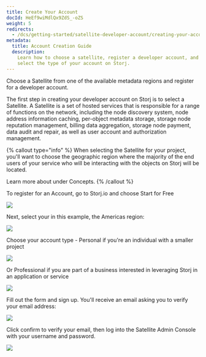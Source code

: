 ```yaml
---
title: Create Your Account
docId: HeEf9wiMdlQx9ZdS_-oZS
weight: 5
redirects:
  - /dcs/getting-started/satellite-developer-account/creating-your-account
metadata:
  title: Account Creation Guide
  description:
    Learn how to choose a satellite, register a developer account, and
    select the type of your account on Storj.
---
```


Choose a Satellite from one of the available metadata regions and register for a developer account.

The first step in creating your developer account on Storj is to select a Satellite. A Satellite is a set of hosted services that is responsible for a range of functions on the network, including the node discovery system, node address information caching, per-object metadata storage, storage node reputation management, billing data aggregation, storage node payment, data audit and repair, as well as user account and authorization management.

{% callout type="info"  %}
When selecting the Satellite for your project, you'll want to choose the geographic region where the majority of the end users of your service who will be interacting with the objects on Storj will be located.

Learn more about [](docId:v0b3GtAU4dDT_1qibwCxc) under Concepts.
{% /callout %}

To register for an Account, go to Storj.io and choose Start for Free

![](https://link.storjshare.io/raw/jua7rls6hkx5556qfcmhrqed2tfa/docs/images/KUG4mPsNpzLXMkulWZJ4W_account01.png)

Next, select your [](docId:v0b3GtAU4dDT_1qibwCxc) in this example, the Americas region:

![](https://link.storjshare.io/raw/jua7rls6hkx5556qfcmhrqed2tfa/docs/images/E3ie6SDBodo6Xz1t32IeN_account02.png)

Choose your account type - Personal if you're an individual with a smaller project

![](https://link.storjshare.io/raw/jua7rls6hkx5556qfcmhrqed2tfa/docs/images/ProKS3n1_rBPBj3PON-Em_account03.png)

Or Professional if you are part of a business interested in leveraging Storj in an application or service

![](https://link.storjshare.io/raw/jua7rls6hkx5556qfcmhrqed2tfa/docs/images/He52WhNreWbPyINWumw6-_account04.png)

Fill out the form and sign up. You'll receive an email asking you to verify your email address:

![](https://link.storjshare.io/raw/jua7rls6hkx5556qfcmhrqed2tfa/docs/images/by3ZW3r_m_fHXyCGOgml8_account05.png)

Click confirm to verify your email, then log into the Satellite Admin Console with your username and password.

![](https://link.storjshare.io/raw/jua7rls6hkx5556qfcmhrqed2tfa/docs/images/5rma6dFXWcIYqmvAAAitf_account06.png)
